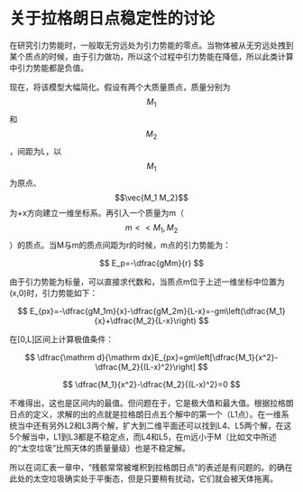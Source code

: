 # 关于拉格朗日点稳定性的讨论

在研究引力势能时，一般取无穷远处为引力势能的零点。当物体被从无穷远处拽到某个质点的时候，由于引力做功，所以这个过程中引力势能在降低，所以此类计算中引力势能都是负值。

现在，将该模型大幅简化。假设有两个大质量质点，质量分别为 $$M_1$$和 $$M_2$$​，间距为L，以 $$M_1$$​为原点、 $$\vec{M_1 M_2}$$​​为+x方向建立一维坐标系。再引入一个质量为m（ $$m\lt\lt M_1, M_2$$​）的质点。当M与m的质点间距为r的时候，m点的引力势能为：

$$
E_p=-\dfrac{gMm}{r}
$$

由于引力势能为标量，可以直接求代数和，当质点m位于上述一维坐标中位置为(x,0)时，引力势能如下：

$$
E_{px}=-\dfrac{gM_1m}{x}-\dfrac{gM_2m}{L-x}=-gm\left(\dfrac{M_1}{x}+\dfrac{M_2}{L-x}\right)
$$

在\[0,L]区间上计算极值条件：

$$
\dfrac{\mathrm d}{\mathrm dx}E_{px}=gm\left[\dfrac{M_1}{x^2}-\dfrac{M_2}{(L-x)^2}\right]
$$

$$
\dfrac{M_1}{x^2}-\dfrac{M_2}{(L-x)^2}=0
$$

不难得出，这也是区间内的最值。但问题在于，它是极大值和最大值。根据拉格朗日点的定义，求解的出的点就是拉格朗日点五个解中的第一个（L1点）。在一维系统当中还有另外L2和L3两个解，扩大到二维平面还可以找到L4、L5两个解，在这5个解当中，L1到L3都是不稳定点，而L4和L5，在m远小于M（比如文中所述的“太空垃圾”比照天体的质量量级）也是不稳定解。

所以在词汇表一章中，“残骸常常被堆积到拉格朗日点”的表述是有问题的。的确在此处的太空垃圾确实处于平衡态，但是只要稍有扰动，它们就会被天体拖离。
